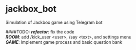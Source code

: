 # jackbox_bot
Simulation of Jackbox game using Telegram bot

####TODO:
***refactor***: fix the code    
***ROOM***: add /kick_user \<user>, /say \<text>, and settings menu   
***GAME***: Implement game process and basic question bank

